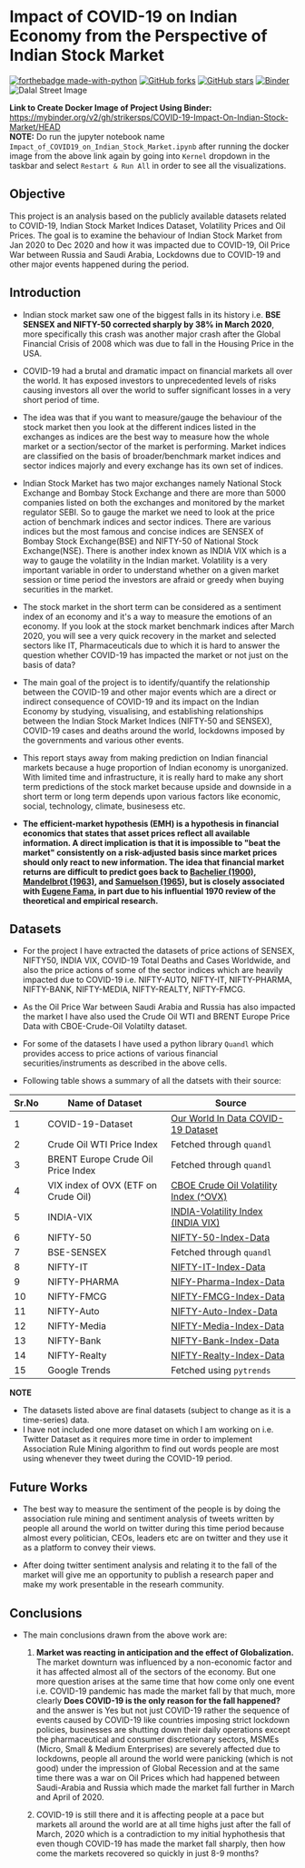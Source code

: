 # Impact of COVID-19 on Indian Economy from the Perspective of Indian Stock Market  
[![forthebadge made-with-python](http://ForTheBadge.com/images/badges/made-with-python.svg)](https://www.python.org/) [![GitHub forks](https://img.shields.io/github/forks/strikersps/COVID-19-Impact-On-Indian-Stock-Market.svg?style=social&label=Fork&maxAge=2592000)](https://github.com/strikersps/COVID-19-Impact-On-Indian-Stock-Market/network/) [![GitHub stars](https://img.shields.io/github/stars/strikersps/COVID-19-Impact-On-Indian-Stock-Market.svg?style=social&label=Star&maxAge=2592000)](https://github.com/strikersps/COVID-19-Impact-On-Indian-Stock-Market/stargazers/) [![Binder](https://binder.pangeo.io/badge_logo.svg)](https://mybinder.org/v2/gh/strikersps/COVID-19-Impact-On-Indian-Stock-Market/HEAD)
![Dalal Street Image](https://github.com/strikersps/COVID-19-Impact-On-Indian-Stock-Market/blob/main/Dalal-Street.jpg)

**Link to Create Docker Image of Project Using Binder:** https://mybinder.org/v2/gh/strikersps/COVID-19-Impact-On-Indian-Stock-Market/HEAD  
**NOTE:** Do run the jupyter notebook name `Impact_of_COVID19_on_Indian_Stock_Market.ipynb` after running the docker image from the above link again by going into `Kernel` dropdown in the taskbar and select `Restart & Run All` in order to see all the visualizations.

## Objective
This project is an analysis based on the publicly available datasets related to COVID-19, Indian Stock Market Indices Dataset, Volatility Prices and Oil Prices. The goal is to examine the behaviour of Indian Stock Market from Jan 2020 to Dec 2020 and how it was impacted due to COVID-19, Oil Price War between Russia and Saudi Arabia, Lockdowns due to COVID-19 and other major events happened during the period.  

## Introduction
* Indian stock market saw one of the biggest falls in its history i.e. **BSE SENSEX and NIFTY-50 corrected sharply by 38% in March 2020**, more specifically this crash was another major crash after the Global Financial Crisis of 2008 which was due to fall in the Housing Price in the USA.
* COVID-19 had a brutal and dramatic impact on financial markets all over the world. It has exposed investors to unprecedented levels of risks causing investors all over the world to suffer significant losses in a very short period of time. 

* The idea was that if you want to measure/gauge the behaviour of the stock market then you look at the different indices listed in the exchanges as indices are the best way to measure how the whole market or a section/sector of the market is performing. Market indices are classified on the basis of broader/benchmark market indices and sector indices majorly and every exchange has its own set of indices.
* Indian Stock Market has two major exchanges namely National Stock Exchange and Bombay Stock Exchange and there are more than 5000 companies listed on both the exchanges and monitored by the market regulator SEBI. So to gauge the market we need to look at the price action of benchmark indices and sector indices. There are various indices but the most famous and concise indices are SENSEX of Bombay Stock Exchange(BSE) and NIFTY-50 of National Stock Exchange(NSE). There is another index known as INDIA VIX which is a way to gauge the volatility in the Indian market. Volatility is a very important variable in order to understand whether on a given market session or time period the investors are afraid or greedy when buying securities in the market.  
* The stock market in the short term can be considered as a sentiment index of an economy and it's a way to measure the emotions of an economy. If you look at the stock market benchmark indices after March 2020, you will see a very quick recovery in the market and selected sectors like IT, Pharmaceuticals due to which it is hard to answer the question whether COVID-19 has impacted the market or not just on the basis of data?  
* The main goal of the project is to identify/quantify the relationship between the COVID-19 and other major events which are a direct or indirect consequence of COVID-19 and its impact on the Indian Economy by studying, visualising, and establishing relationships between the Indian Stock Market Indices (NIFTY-50 and SENSEX), COVID-19 cases and deaths around the world, lockdowns imposed by the governments and various other events.

* This report stays away from making prediction on Indian financial markets because a huge proportion of Indian economy is unorganized. With limited time and infrastructure, it is really hard to make any short term predictions of the stock market because upside and downside in a short term or long term depends upon various factors like economic, social, technology, climate, businesess etc.

* **The efficient-market hypothesis (EMH) is a hypothesis in financial economics that states that asset prices reflect all available information. A direct implication is that it is impossible to "beat the market" consistently on a risk-adjusted basis since market prices should only react to new information. The idea that financial market returns are difficult to predict goes back to [Bachelier (1900)](https://en.wikipedia.org/wiki/Efficient-market_hypothesis#cite_note-3), [Mandelbrot (1963)](https://en.wikipedia.org/wiki/Benoit_Mandelbrot), and [Samuelson (1965)](https://en.wikipedia.org/wiki/Paul_Samuelson), but is closely associated with [Eugene Fama](https://en.wikipedia.org/wiki/Eugene_Fama), in part due to his influential 1970 review of the theoretical and empirical research.**

## Datasets
* For the project I have extracted the datasets of price actions of SENSEX, NIFTY50, INDIA VIX, COVID-19 Total Deaths and Cases Worldwide, and also the price actions of some of the sector indices which are heavily impacted due to COVID-19 i.e. NIFTY-AUTO, NIFTY-IT, NIFTY-PHARMA, NIFTY-BANK, NIFTY-MEDIA, NIFTY-REALTY, NIFTY-FMCG.
* As the Oil Price War between Saudi Arabia and Russia has also impacted the market I have also used the Crude Oil WTI and BRENT Europe Price Data with CBOE-Crude-Oil Volatilty dataset. 
* For some of the datasets I have used a python library `Quandl` which provides access to price actions of various financial securities/instruments as described in the above cells.

* Following table shows a summary of all the datsets with their source:

| Sr.No | Name of Dataset | Source |
| --- | --- | --- |
| 1 | COVID-19-Dataset | [Our World In Data COVID-19 Dataset](https://github.com/owid/covid-19-data/tree/master/public/data) |
| 2 | Crude Oil WTI Price Index | Fetched through `quandl`|
| 3 | BRENT Europe Crude Oil Price Index| Fetched through `quandl`|
| 4 | VIX index of OVX (ETF on Crude Oil)| [CBOE Crude Oil Volatility Index (^OVX)](https://finance.yahoo.com/quote/%5EOVX/)|
| 5 | INDIA-VIX | [INDIA-Volatility Index (INDIA VIX)](https://www1.nseindia.com/products/content/equities/indices/historical_vix.htm)|
| 6 | NIFTY-50 | [NIFTY-50-Index-Data](https://www1.nseindia.com/products/content/equities/indices/historical_index_data.htm)|
| 7 | BSE-SENSEX | Fetched through `quandl`|
| 8 | NIFTY-IT | [NIFTY-IT-Index-Data](https://www1.nseindia.com/products/content/equities/indices/historical_index_data.htm)|
| 9 | NIFTY-PHARMA| [NIFY-Pharma-Index-Data](https://www1.nseindia.com/products/content/equities/indices/historical_index_data.htm) |
| 10 | NIFTY-FMCG | [NIFTY-FMCG-Index-Data](https://www1.nseindia.com/products/content/equities/indices/historical_index_data.htm)|
| 11 | NIFTY-Auto | [NIFTY-Auto-Index-Data](https://www1.nseindia.com/products/content/equities/indices/historical_index_data.htm)|
| 12 | NIFTY-Media| [NIFTY-Media-Index-Data](https://www1.nseindia.com/products/content/equities/indices/historical_index_data.htm)|
| 13 | NIFTY-Bank| [NIFTY-Bank-Index-Data](https://www1.nseindia.com/products/content/equities/indices/historical_index_data.htm)|
| 14 | NIFTY-Realty| [NIFTY-Realty-Index-Data](https://www1.nseindia.com/products/content/equities/indices/historical_index_data.htm)|
| 15 | Google Trends | Fetched using `pytrends` |

**NOTE**
* The datasets listed above are final datasets (subject to change as it is a time-series) data.
* I have not included one more dataset on which I am working on i.e. Twitter Dataset as it requires more time in order to implement Association Rule Mining algorithm to find out words people are most using whenever they tweet during the COVID-19 period.

## Future Works
* The best way to measure the sentiment of the people is by doing the association rule mining and sentiment analysis of tweets written by people all around the world on twitter during this time period because almost every politician, CEOs, leaders etc are on twitter and they use it as a platform to convey their views.

* After doing twitter sentiment analysis and relating it to the fall of the market will give me an opportunity to publish a research paper and make my work presentable in the researh community.

## Conclusions
* The main conclusions drawn from the above work are: 
    1. **Market was reacting in anticipation and the effect of Globalization.** The market downturn was influenced by a non-economic factor and it has affected almost all of the sectors of the economy. But one more question arises at the same time that how come only one event i.e. COVID-19 pandemic has made the market fall by that much, more clearly **Does COVID-19 is the only reason for the fall happened?** and the answer is Yes but not just COVID-19 rather the sequence of events caused by COVID-19 like countries imposing strict lockdown policies, businesses are shutting down their daily operations except the pharmaceutical and consumer discretionary sectors, MSMEs (Micro, Small & Medium Enterprises) are severely affected due to lockdowns, people all around the world were panicking (which is not good) under the impression of Global Recession and at the same time there was a war on Oil Prices which had happened between Saudi-Arabia and Russia which made the market fall further in March and April of 2020.
    
    2. COVID-19 is still there and it is affecting people at a pace but markets all around the world are at all time highs just after the fall of March, 2020 which is a contradiction to my initial hyphothesis that even though COVID-19 has made the market fall sharply, then how come the markets recovered so quickly in just 8-9 months?
